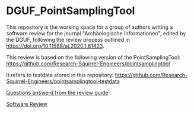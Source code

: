 # DGUF_PointSamplingTool

This repository is the working space for a group of authors writing a software review for the journal "Archäologische Informationen", edited by the DGUF, following the review process outlined in https://doi.org/10.11588/ai.2020.1.81423.

This review is based on the following version of the PointSamplingTool: https://github.com/Research-Squirrel-Engineers/pointsamplingtool

It refers to testdata stored in this repository: https://github.com/Research-Squirrel-Engineers/pointsamplingtool-testdata

[Questions answerd from the review guide](https://research-squirrel-engineers.github.io/DGUF_PointSamplingTool/Draft.html)

[Software Review](https://research-squirrel-engineers.github.io/DGUF_PointSamplingTool/Review_Draft.html)
